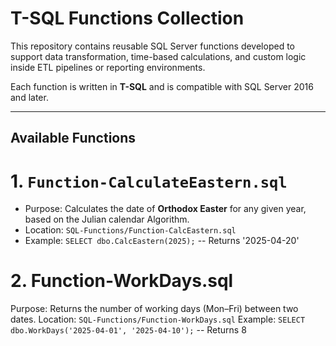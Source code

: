 # T-SQL Functions Collection

This repository contains reusable SQL Server functions developed to support data transformation, time-based calculations, and custom logic inside ETL pipelines or reporting environments.

Each function is written in **T-SQL** and is compatible with SQL Server 2016 and later.

---

## Available Functions

# 1. `Function-CalculateEastern.sql`
- Purpose: Calculates the date of **Orthodox Easter** for any given year, based on the Julian calendar Algorithm.
- Location: `SQL-Functions/Function-CalcEastern.sql`
- Example: `SELECT dbo.CalcEastern(2025);`  -- Returns '2025-04-20'


# 2. Function-WorkDays.sql
Purpose: Returns the number of working days (Mon–Fri) between two dates.
Location: `SQL-Functions/Function-WorkDays.sql`
Example: `SELECT dbo.WorkDays('2025-04-01', '2025-04-10');`  -- Returns 8
